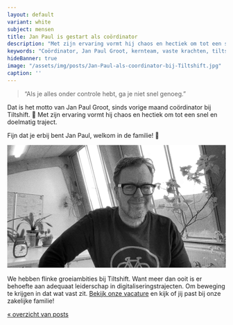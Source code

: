 ```yaml
---
layout: default
variant: white
subject: mensen
title: Jan Paul is gestart als coördinator
description: "Met zijn ervaring vormt hij chaos en hectiek om tot een snel en doelmatig traject. Fijn dat je erbij bent Jan Paul, welkom in de familie!"
keywords: "Coördinator, Jan Paul Groot, kernteam, vaste krachten, tiltshift, vacature"
hideBanner: true
image: "/assets/img/posts/Jan-Paul-als-coordinator-bij-Tiltshift.jpg"
caption: ''
---
```

> “Als je alles onder controle hebt, ga je niet snel genoeg.”

Dat is het motto van Jan Paul Groot, sinds vorige maand coördinator bij Tiltshift. 🥳 Met zijn ervaring vormt hij chaos en hectiek om tot een snel en doelmatig traject.

Fijn dat je erbij bent Jan Paul, welkom in de familie! 🚀

<div class="article-image">
    <img src="/assets/img/posts/Jan-Paul-als-coordinator-bij-Tiltshift.jpg">
</div>

We hebben flinke groeiambities bij Tiltshift. Want meer dan ooit is er behoefte aan adequaat leiderschap in digitaliseringstrajecten. Om beweging te krijgen in dat wat vast zit. [Bekijk onze vacature](/2021/06/30/Vacature-Strategisch-Coordinator.html) en kijk of jij past bij onze zakelijke familie!

[« overzicht van posts](/posts/)
